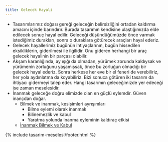 ```yaml
---
title: Gelecek Hayali
---
```


- Tasarımlarımız doğası gereği geleceğin belirsizliğini ortadan kaldırma
  amacını içinde barındırır. Burada tasarımın kendisine ulaştığımızda elde
  edilecek sonuç hayal edilir. Geleceği düşündüğümüzde önce varmak istediğimiz
  durakları, sonra o duraklara götürecek araçları hayal ederiz.
- Gelecek hayallerimiz bugünün ihtiyaçlarının, bugün hissedilen eksikliklerin,
  giderilmesi ile ilgilidir. Onu gideren herhangi bir araç gelecek hayalinin
  bir parçası olabilir.
- Akşam karanlığında, ay ışığı da olmadan, yürümek zorunda kaldıysak ve
  yürümenin zorluğunu yaşamışsak, önce bu zorluğun olmadığı bir gelecek hayal
  ederiz. Sonra herkese her eve bir el feneri de verebiliriz, her yola
  aydınlatma da koyabiliriz. Bizi sonuca götüren iki tasarım da ihtiyacı
  gidermeyi talep eder. Hangi tasarımın geleceğimizde yer edeceği ise zaman
  meselesidir.
- İnanmak geleceğe doğru elimizde olan en güçlü eylemdir. Güven inançdan doğar.
  - Bilmek ve inanmak, kesişimleri ayrışımları
    - Bilme eylemi olarak inanmak
    - Bilinemezlik ve kabul
    - Yaratma yolunda inanma eyleminin kaldıraç etkisi
  - [İnanmak Bilmek ve Kabul](../../eskizler/inanmak-bilmek-ve-kabul.md)

{% include tasarim-meselesi/footer.html %}
